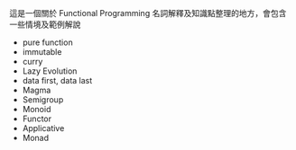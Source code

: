 這是一個關於 Functional Programming 名詞解釋及知識點整理的地方，會包含一些情境及範例解說

- pure function
- immutable
- curry
- Lazy Evolution
- data first, data last
- Magma
- Semigroup
- Monoid
- Functor
- Applicative
- Monad